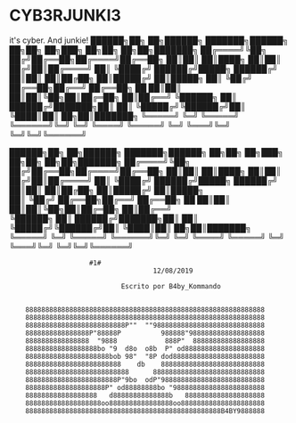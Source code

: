 # CYB3RJUNKI3
it's cyber. And junkie!
██████╗██╗ ██╗██████╗ ███████╗██████╗ ██╗██╗ ██╗███╗ ██╗██╗ ██╗██╗███████╗ ██╔════╝╚██╗ ██╔╝██╔══██╗██╔════╝██╔══██╗ ██║██║ ██║████╗ ██║██║ ██╔╝██║██╔════╝ ██║ ╚████╔╝ ██████╔╝█████╗ ██████╔╝ ██║██║ ██║██╔██╗ ██║█████╔╝ ██║█████╗
██║ ╚██╔╝ ██╔══██╗██╔══╝ ██╔══██╗ ██ ██║██║ ██║██║╚██╗██║██╔═██╗ ██║██╔══╝
╚██████╗ ██║ ██████╔╝███████╗██║ ██║ ╚█████╔╝╚██████╔╝██║ ╚████║██║ ██╗██║███████╗ ╚═════╝ ╚═╝ ╚═════╝ ╚══════╝╚═╝ ╚═╝ ╚════╝ ╚═════╝ ╚═╝ ╚═══╝╚═╝ ╚═╝╚═╝╚══════╝

 ██████╗██╗   ██╗██████╗ ███████╗██████╗          ██╗██╗   ██╗███╗   ██╗██╗  ██╗██╗███████╗
██╔════╝╚██╗ ██╔╝██╔══██╗██╔════╝██╔══██╗         ██║██║   ██║████╗  ██║██║ ██╔╝██║██╔════╝
██║      ╚████╔╝ ██████╔╝█████╗  ██████╔╝         ██║██║   ██║██╔██╗ ██║█████╔╝ ██║█████╗  
██║       ╚██╔╝  ██╔══██╗██╔══╝  ██╔══██╗    ██   ██║██║   ██║██║╚██╗██║██╔═██╗ ██║██╔══╝  
╚██████╗   ██║   ██████╔╝███████╗██║  ██║    ╚█████╔╝╚██████╔╝██║ ╚████║██║  ██╗██║███████╗
 ╚═════╝   ╚═╝   ╚═════╝ ╚══════╝╚═╝  ╚═╝     ╚════╝  ╚═════╝ ╚═╝  ╚═══╝╚═╝  ╚═╝╚═╝╚══════╝
					

					    #1#
                                        12/08/2019
                                  
                                Escrito por B4by_Kommando

                                           
		888888888888888888888888888888888888888888888888888888888888
		888888888888888888888888888888888888888888888888888888888888
		8888888888888888888888888P""  ""9888888888888888888888888888
		8888888888888888P"88888P          988888"9888888888888888888
		8888888888888888  "9888            888P"  888888888888888888
		888888888888888888bo "9  d8o  o8b  P" od88888888888888888888
		888888888888888888888bob 98"  "8P dod88888888888888888888888
		888888888888888888888888    db    88888888888888888888888888
		88888888888888888888888888      8888888888888888888888888888
		88888888888888888888888P"9bo  odP"98888888888888888888888888
		88888888888888888888P" od88888888bo "98888888888888888888888
		888888888888888888   d88888888888888b   88888888888888888888
		8888888888888888888oo8888888888888888oo888888888888888888888
		8888888888888888888888888888888888888888888888888B4BY9888888

